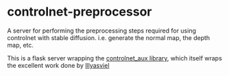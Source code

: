 # controlnet-preprocessor
A server for performing the preprocessing steps required for using controlnet with stable diffusion. i.e. generate the normal map, the depth map, etc.

This is a flask server wrapping the [controlnet_aux library](https://github.com/patrickvonplaten/controlnet_aux), which itself wraps the excellent work done by [lllyasviel](https://github.com/lllyasviel)